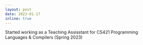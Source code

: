 ```yaml
---
layout: post
date: 2023-01-17
inline: true
---
```


Started working as a Teaching Assisstant for CS421 Programming Languages & Compilers (Spring 2023)
